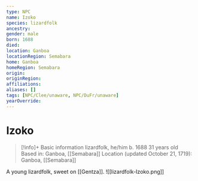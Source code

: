 ```yaml
---
type: NPC
name: Izoko
species: lizardfolk
ancestry: 
gender: male
born: 1688
died: 
location: Ganboa
locationRegion: Semabara
home: Ganboa
homeRegion: Semabara
origin:
originRegion:
affiliations: 
aliases: []
tags: [NPC/Clee/unaware, NPC/DuFr/unaware]
yearOverride: 
---
```

# Izoko
>[!info]+ Basic information
>lizardfolk, he/him
>b. 1688
>31 years old
>Based in: Ganboa, [[Semabara]]
>Location (updated October 21, 1719): Ganboa, [[Semabara]]


A young lizardfolk, sweet on [[Gentza]].
![[lizardfolk-Izoko.png]]